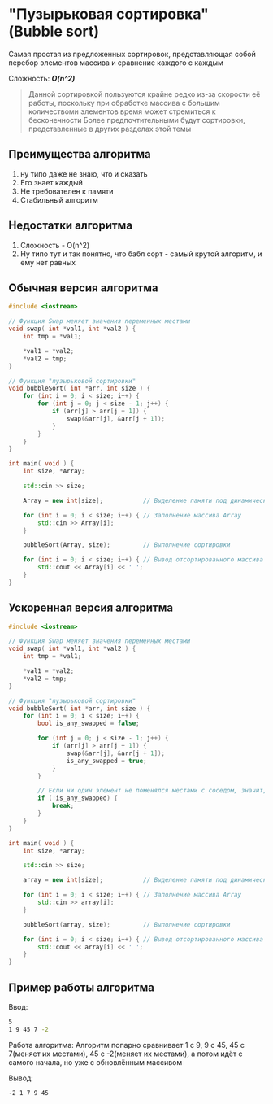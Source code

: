 # "Пузырьковая сортировка" (Bubble sort)

Самая простая из предложенных сортировок, представляющая собой перебор элементов массива и сравнение каждого с каждым

Сложность: ***O(n^2)***

> Данной сортировкой пользуются крайне редко из-за скорости её работы, поскольку при обработке массива с большим количествоми элементов время может стремиться к бесконечности
> Более предпочтительными будут сортировки, представленные в других разделах этой темы

## Преимущества алгоритма
1. ну типо даже не знаю, что и сказать
2. Его знает каждый
3. Не требователен к памяти
4. Стабильный алгоритм

## Недостатки алгоритма
1. Сложность - O(n^2)
2. Ну типо тут и так понятно, что бабл сорт - самый крутой алгоритм, и ему нет равных

## Обычная версия алгоритма

```cpp
#include <iostream>

// Функция Swap меняет значения переменных местами
void swap( int *val1, int *val2 ) {
    int tmp = *val1;

    *val1 = *val2;
    *val2 = tmp;
}

// Функция "пузырьковой сортировки"
void bubbleSort( int *arr, int size ) {
    for (int i = 0; i < size; i++) {
        for (int j = 0; j < size - 1; j++) {
            if (arr[j] > arr[j + 1]) {
                swap(&arr[j], &arr[j + 1]);
            }
        }
    }
}

int main( void ) {
    int size, *Array;

    std::cin >> size;

    Array = new int[size];           // Выделение памяти под динамический целочисленный массив размера size

    for (int i = 0; i < size; i++) { // Заполнение массива Array
        std::cin >> Array[i];         
    }

    bubbleSort(Array, size);         // Выполнение сортировки

    for (int i = 0; i < size; i++) { // Вывод отсортированного массива
        std::cout << Array[i] << ' ';
    }
}
```

## Ускоренная версия алгоритма

```cpp
#include <iostream>

// Функция Swap меняет значения переменных местами
void swap( int *val1, int *val2 ) {
    int tmp = *val1;

    *val1 = *val2;
    *val2 = tmp;
}

// Функция "пузырьковой сортировки"
void bubbleSort( int *arr, int size ) {
    for (int i = 0; i < size; i++) {
        bool is_any_swapped = false;

        for (int j = 0; j < size - 1; j++) {
            if (arr[j] > arr[j + 1]) {
                swap(&arr[j], &arr[j + 1]);
                is_any_swapped = true;
            }
        }

        // Если ни один элемент не поменялся местами с соседом, значит, что массив уже отсортирован
        if (!is_any_swapped) {
            break;
        }
    }
}

int main( void ) {
    int size, *array;

    std::cin >> size;

    array = new int[size];           // Выделение памяти под динамический целочисленный массив размера size

    for (int i = 0; i < size; i++) { // Заполнение массива Array
        std::cin >> array[i];         
    }

    bubbleSort(array, size);         // Выполнение сортировки

    for (int i = 0; i < size; i++) { // Вывод отсортированного массива
        std::cout << array[i] << ' ';
    }
}
```

## Пример работы алгоритма

Ввод:

```bash
5
1 9 45 7 -2
```

Работа алгоритма:
Алгоритм попарно сравнивает 1 с 9, 9 с 45, 45 с 7(меняет их местами), 45 с -2(меняет их местами), а потом идёт с самого начала, но уже с обновлённым массивом

Вывод:
```bash
-2 1 7 9 45
```